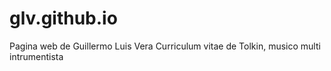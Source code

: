 # glv.github.io
Pagina web de Guillermo Luis Vera
Curriculum vitae de Tolkin, musico multi intrumentista
